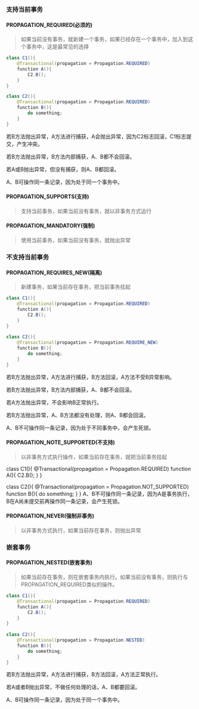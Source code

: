### 支持当前事务

#### PROPAGATION_REQUIRED(必须的)

> 如果当前没有事务，就新建一个事务，如果已经存在一个事务中，加入到这个事务中，这是最常见的选择

```java
class C1(){
    @Transactional(propagation = Propagation.REQUIRED)
    function A(){
        C2.B();
    }
}

class C2(){
    @Transactional(propagation = Propagation.REQUIRED)
    function B(){
        do something;
    }
}
```
若B方法抛出异常，A方法进行捕获，A会抛出异常，因为C2标志回滚，C1标志提交，产生冲突。

若B方法抛出异常，B方法内部捕获，A、B都不会回滚。

若A或B抛出异常，但没有捕获，则A、B都回滚。

A、B可操作同一条记录，因为处于同一个事务中。
#### PROPAGATION_SUPPORTS(支持)

> 支持当前事务，如果当前没有事务，就以非事务方式运行

#### PROPAGATION_MANDATORY(强制)

> 使用当前事务，如果当前没有事务，就抛出异常

### 不支持当前事务

#### PROPAGATION_REQUIRES_NEW(隔离)

> 新建事务，如果当前存在事务，把当前事务挂起

```java
class C1(){
    @Transactional(propagation = Propagation.REQUIRED)
    function A(){
        C2.B();
    }
}
 
class C2(){
    @Transactional(propagation = Propagation.REQUIRE_NEW)
    function B(){
        do something;
    }
}
```
若B方法抛出异常，A方法进行捕获，B方法回滚，A方法不受B异常影响。

若B方法抛出异常，B方法内部捕获，A、B都不会回滚。

若A方法抛出异常，不会影响B正常执行。

若B方法抛出异常，A、B方法都没有处理，则A、B都会回滚。

A、B不可操作同一条记录，因为处于不同事务中，会产生死锁。


#### PROPAGATION_NOTE_SUPPORTED(不支持)

> 以非事务方式执行操作，如果当前存在事务，就把当前事务挂起

class C1(){
    @Transactional(propagation = Propagation.REQUIRED)
    function A(){
        C2.B();
    }
}

class C2(){
    @Transactional(propagation = Propagation.NOT_SUPPORTED)
    function B(){
        do something;
    }
}
A、B不可操作同一条记录，因为A是事务执行，B在A尚未提交前再操作同一条记录，会产生死锁。
#### PROPAGATION_NEVER(强制非事务)

> 以非事务方式执行，如果当前存在事务，则抛出异常

### 嵌套事务

#### PROPAGATION_NESTED(嵌套事务)

> 如果当前存在事务，则在嵌套事务内执行。如果当前没有事务，则执行与PROPAGATION_REQUIRED类似的操作。
```java
class C1(){
    @Transactional(propagation = Propagation.REQUIRED)
    function A(){
        C2.B();
    }
}
 
class C2(){
    @Transactional(propagation = Propagation.NESTED)
    function B(){
        do something;
    }
}
```
若B方法抛出异常，A方法进行捕获，B方法回滚，A方法正常执行。

若A或者B抛出异常，不做任何处理的话，A、B都要回滚。

A、B可操作同一条记录，因为处于同一个事务中。
